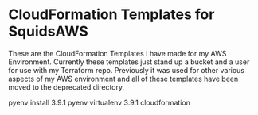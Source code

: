 # CloudFormation Templates for SquidsAWS
These are the CloudFormation Templates I have made for my AWS Environment. Currently these templates just stand up a bucket and a user for use with my Terraform repo. Previously it was used for other various aspects of my AWS environment and all of these templates have been moved to the deprecated directory.

pyenv install 3.9.1
pyenv virtualenv 3.9.1 cloudformation
